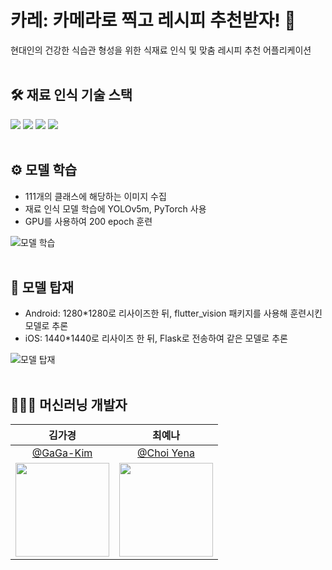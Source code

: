 # 카레: 카메라로 찍고 레시피 추천받자! 🍛
현대인의 건강한 식습관 형성을 위한 식재료 인식 및 맞춤 레시피 추천 어플리케이션<br/><br/> 

## 🛠 재료 인식 기술 스택
<img src="https://img.shields.io/badge/yolo-00FFFF?style=for-the-badge&logo=yolo&logoColor=black"> <img src="https://img.shields.io/badge/pytorch-EE4C2C?style=for-the-badge&logo=pytorch&logoColor=white"> <img src="https://img.shields.io/badge/tensorflow-FF6F00?style=for-the-badge&logo=tensorflow&logoColor=white"> <img src="https://img.shields.io/badge/flask-000000?style=for-the-badge&logo=flask&logoColor=white">
<br><br>

## ⚙ 모델 학습
- 111개의 클래스에 해당하는 이미지 수집
- 재료 인식 모델 학습에 YOLOv5m, PyTorch 사용
- GPU를 사용하여 200 epoch 훈련

![모델 학습](https://github.com/Ottug-i/Curry_Object_Detection/assets/87821678/e753d6db-b93e-424a-b047-867940e2f4ef)
<br><br>

## 📍 모델 탑재
- Android: 1280*1280로 리사이즈한 뒤, flutter_vision 패키지를 사용해 훈련시킨 모델로 추론
- iOS: 1440*1440로 리사이즈 한 뒤, Flask로 전송하여 같은 모델로 추론

![모델 탑재](https://github.com/Ottug-i/Curry_Object_Detection/assets/87821678/7fad57ad-9647-4f25-ae50-ff3c44f8f263)
<br><br>

## 👩🏻‍💻 머신러닝 개발자
| 김가경 | 최예나 |
| :-: | :-: |
| [@GaGa-Kim](https://github.com/GaGa-Kim) | [@Choi Yena](https://github.com/YenaChoi00) |
|<img src="https://github.com/GaGa-Kim.png" style="width:150px; height:150px;">|<img src="https://avatars.githubusercontent.com/u/71956482?v=4" style="width:150px; height:150px;">|
